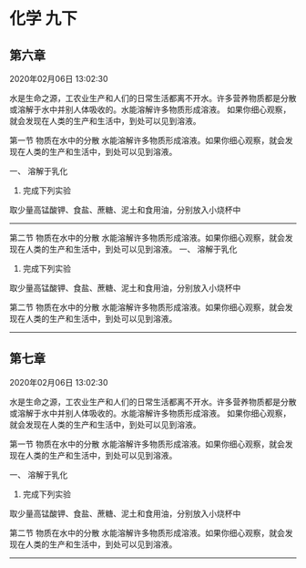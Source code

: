 # 化学 九下 #
## 第六章 ##

2020年02月06日 13:02:30 

水是生命之源，工农业生产和人们的日常生活都离不开水。许多营养物质都是分散或溶解于水中并别人体吸收的。水能溶解许多物质形成溶液。
如果你细心观察，就会发现在人类的生产和生活中，到处可以见到溶液。

第一节 物质在水中的分散
水能溶解许多物质形成溶液。如果你细心观察，就会发现在人类的生产和生活中，到处可以见到溶液。

一、 溶解于乳化

1. 完成下列实验

取少量高锰酸钾、食盐、蔗糖、泥土和食用油，分别放入小烧杯中

----------

第二节 物质在水中的分散
水能溶解许多物质形成溶液。如果你细心观察，就会发现在人类的生产和生活中，到处可以见到溶液。
一、 溶解于乳化

1. 完成下列实验

取少量高锰酸钾、食盐、蔗糖、泥土和食用油，分别放入小烧杯中

第二节 物质在水中的分散
水能溶解许多物质形成溶液。如果你细心观察，就会发现在人类的生产和生活中，到处可以见到溶液。

----------

## 第七章 ##

2020年02月06日 13:02:30 

水是生命之源，工农业生产和人们的日常生活都离不开水。许多营养物质都是分散或溶解于水中并别人体吸收的。水能溶解许多物质形成溶液。
如果你细心观察，就会发现在人类的生产和生活中，到处可以见到溶液。

第一节 物质在水中的分散
水能溶解许多物质形成溶液。如果你细心观察，就会发现在人类的生产和生活中，到处可以见到溶液。

一、 溶解于乳化

1. 完成下列实验

取少量高锰酸钾、食盐、蔗糖、泥土和食用油，分别放入小烧杯中

第二节 物质在水中的分散
水能溶解许多物质形成溶液。如果你细心观察，就会发现在人类的生产和生活中，到处可以见到溶液。

----------
